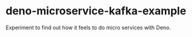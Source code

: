 # deno-microservice-kafka-example

Experiment to find out how it feels to do micro services with Deno.
